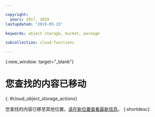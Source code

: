 ```yaml
---

copyright:
  years: 2017, 2019
lastupdated: "2019-05-15"

keywords: object storage, bucket, package

subcollection: cloud-functions

---
```


{:new_window: target="_blank"}
# 您查找的内容已移动
{: #cloud_object_storage_actions}

您查找的内容已移至其他位置。[请在新位置查看最新信息](/docs/openwhisk?topic=cloud-functions-pkg_obstorage)。
{:shortdesc}

